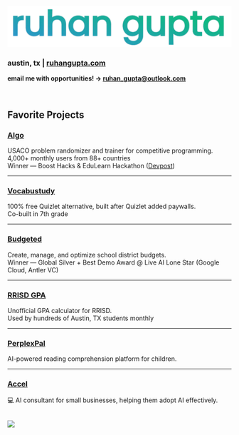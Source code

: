 
  <img src="https://github.com/IMGROOT2/IMGROOT2/blob/main/ruhangupta.png?raw=true" width="700px" />

  <h3><b>austin, tx | <a href="https://ruhangupta.com">ruhangupta.com</a></b></h3>
  <p><b>email me with opportunities! → <b><a href="mailto:ruhan_gupta@outlook.com">ruhan_gupta@outlook.com</a></b></b></p>
  <br>
  <h2><b>Favorite Projects</b></h2>

<h3><a href="https://algousaco.com/">Algo</a></h3>
<p>
USACO problem randomizer and trainer for competitive programming.<br>
4,000+ monthly users from 88+ countries<br>
Winner — Boost Hacks & EduLearn Hackathon (<a href="https://devpost.com/software/algo-sdi6bf">Devpost</a>)
</p>
<hr>

<h3><a href="https://vocabustudy.org/">Vocabustudy</a></h3>
<p>
100% free Quizlet alternative, built after Quizlet added paywalls.<br>
Co-built in 7th grade
</p>
<hr>

<h3><a href="https://devpost.com/software/budgeted">Budgeted</a></h3>
<p>
Create, manage, and optimize school district budgets.<br>
Winner — Global Silver + Best Demo Award @ Live AI Lone Star (Google Cloud, Antler VC)
</p>
<hr>

<h3><a href="https://gpa.ruhangupta.com/">RRISD GPA</a></h3>
<p>
Unofficial GPA calculator for RRISD.<br>
Used by hundreds of Austin, TX students monthly
</p>
<hr>

<h3><a href="https://devpost.com/software/perplexpal">PerplexPal</a></h3>
<p>
AI-powered reading comprehension platform for children.
</p>
<hr>

<h3><a href="https://devpost.com/software/accel">Accel</a></h3>
<p>
💻 AI consultant for small businesses, helping them adopt AI effectively.
</p>

<br>
<img src="https://hit.yhype.me/github/profile?user_id=116324098">
